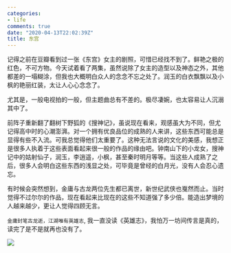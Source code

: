 ```yaml
---
categories:
- life
comments: true
date: "2020-04-13T22:02:39Z"
title: 东宫
---
```


记得之前在豆瓣看到过一张《东宫》女主的剧照，可惜已经找不到了。鲜艳之极的红色，不可方物。今天试着看了两集，虽然说除了女主的造型以及神态之外，其他都差的一塌糊涂，但我也大概明白众人的念念不忘之处了。润玉的白衣飘飘以及小枫的艳丽红装，太让人心心念念了。

尤其是，一般电视拍的一般，但主题曲总有不差的。极尽凄婉，也太容易让人沉溺其中了。

前阵子重新翻了翻树下野狐的《搜神记》，虽说现在看来，观感虽大为不同，但尤记得高中时的心潮澎湃。对一个拥有优良品位的成熟的人来讲，这些东西可能总是显得有些不入流。可我总觉得他们太重要了。这种无法言说的文化的美感，我想正是很多人执着于这些表面看起来很一般的作品的缘由吧。钟南山下的小龙女，搜神记中的姑射仙子，润玉，李逍遥，小枫，甚至秦时明月等等。当这些人成熟了之后，很多人会明白这些东西的浅显之处，可毕竟是曾经的白月光，没有人会忍心遗忘。

有时候会突然想到，金庸与古龙两位先生都已离世，新世纪武侠也戛然而止。当时觉得不过尔尔的作品，现在看起来比现在的这些不知道强了多少倍。能造出梦境的人越来越少，更让人觉得四顾无言。

`金庸封笔古龙逝，江湖唯有英雄志`, 我一直没读《英雄志》，我怕万一坊间传言是真的，读完了是不是就再也没有了。


![](https://cdn.jsdelivr.net/gh/urbem/urbem.github.io/images/dong-gong.webp)



